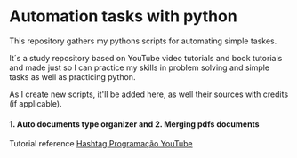 # Automation tasks with python

This repository gathers my pythons scripts for automating simple taskes.

It´s a study repository based on YouTube video tutorials and book tutorials and made just so I can practice my skills in problem solving and simple tasks as well as practicing python.

As I create new scripts, it'll be added here, as well their sources with credits (if applicable).

#### 1. Auto documents type organizer and 2. Merging pdfs documents
Tutorial reference <a href="https://www.youtube.com/watch?v=K3kwVcJuz8I">Hashtag Programação YouTube</a>

